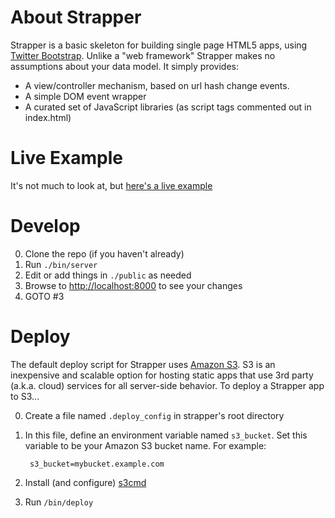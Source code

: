 # About Strapper 

Strapper is a basic skeleton for building single page HTML5 apps, using [Twitter Bootstrap](http://twitter.github.io/bootstrap). Unlike a "web framework" Strapper makes no assumptions about your data model. It simply provides:

* A view/controller mechanism, based on url hash change events.
* A simple DOM event wrapper
* A curated set of JavaScript libraries (as script tags commented out in index.html)

# Live Example

It's not much to look at, but [here's a live example](http://home.benrady.com)

# Develop

0. Clone the repo (if you haven't already)
0. Run `./bin/server`
0. Edit or add things in `./public` as needed
0. Browse to [http://localhost:8000](http://localhost:8000) to see your changes
0. GOTO #3


# Deploy
The default deploy script for Strapper uses [Amazon S3](http://docs.aws.amazon.com/AmazonS3/latest/dev/WebsiteHosting.html). S3 is an inexpensive and scalable option for hosting static apps that use 3rd party (a.k.a. cloud) services for all server-side behavior. To deploy a Strapper app to S3...

0. Create a file named `.deploy_config` in strapper's root directory
0. In this file, define an environment variable named `s3_bucket`. Set this variable to be your Amazon S3 bucket name. For example:

        s3_bucket=mybucket.example.com
0. Install (and configure) [s3cmd](http://s3tools.org/s3cmd)
0. Run `/bin/deploy`
